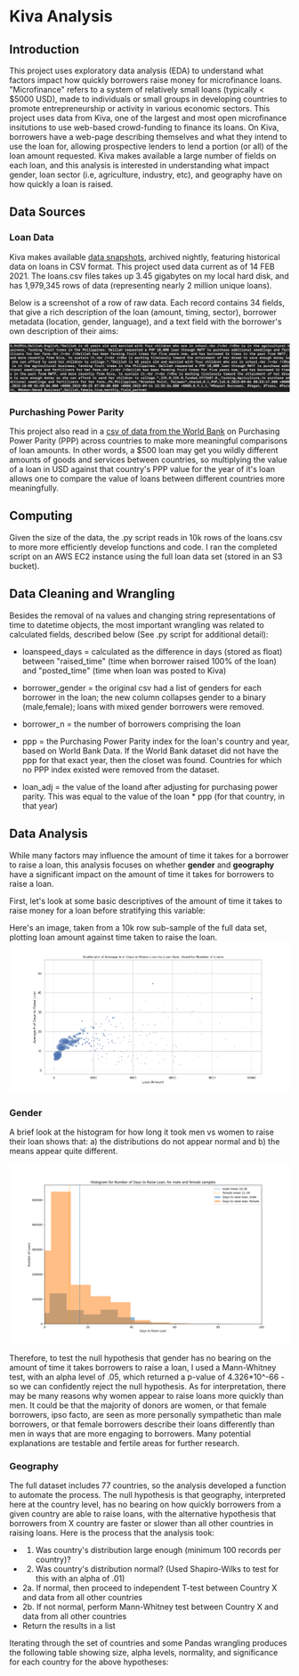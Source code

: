 # Kiva Analysis

## Introduction

This project uses exploratory data analysis (EDA) to understand what factors impact how quickly borrowers raise money for microfinance loans. "Microfinance" refers to a system of relatively small loans (typically < $5000 USD), made to individuals or small groups in developing countries to promote entrepreneurship or activity in various economic sectors. This project uses data from Kiva, one of the largest and most open microfinance insitutions to use web-based crowd-funding to finance its loans. On Kiva, borrowers have a web-page describing themselves and what they intend to use the loan for, allowing prospective lenders to lend a portion (or all) of the loan amount requested. Kiva makes available a large number of fields on each loan, and this analysis is interested in understanding what impact gender, loan sector (i.e, agriculture, industry, etc), and geography have on how quickly a loan is raised.


## Data Sources

### Loan Data
Kiva makes available [data snapshots](https://www.kiva.org/build/data-snapshots), archived nightly, featuring historical data on loans in CSV format. This project used data current as of 14 FEB 2021. The loans.csv files takes up 3.45 gigabytes on my local hard disk, and has 1,979,345 rows of data (representing nearly 2 million unique loans).  

Below is a screenshot of a row of raw data. Each record contains 34 fields, that give a rich description of the loan (amount, timing, sector), borrower metadata (location, gender, language), and a text field with the borrower's own description of their aims:

![](images/kiva_raw_data.png)


### Purchashing Power Parity 
This project also read in a [csv of data from the World Bank](https://data.worldbank.org/indicator/PA.NUS.PRVT.PP) on Purchasing Power Parity (PPP) across countries to make more meaningful comparisons of loan amounts. In other words, a $500 loan may get you wildly different amounts of goods and services between countries, so multiplying the value of a loan in USD against that country's PPP value for the year of it's loan allows one to compare the value of loans between different countries more meaningfully. 

## Computing
Given the size of the data, the .py script reads in 10k rows of the loans.csv to more more efficiently develop functions and code. I ran the completed script on an AWS EC2 instance using the full loan data set (stored in an S3 bucket). 

## Data Cleaning and Wrangling
Besides the removal of na values and changing string representations of time to datetime objects, the most important wrangling was related to calculated fields, described below (See .py script for additional detail):

* loanspeed_days = calculated as the difference in days (stored as float) between "raised_time" (time when borrower raised 100% of the loan) and "posted_time" (time when loan was posted to Kiva)

* borrower_gender = the original csv had a list of genders for each borrower in the loan; the new column collapses gender to a binary (male,female); loans with mixed gender borrowers were removed. 

* borrower_n = the number of borrowers comprising the loan 

* ppp = the Purchasing Power Parity index for the loan's country and year, based on World Bank Data. If the World Bank dataset did not have the ppp for that exact year, then the closet was found. Countries for which no PPP index existed were removed from the dataset.

* loan_adj = the value of the loand after adjusting for purchasing power parity. This was equal to the value of the loan * ppp (for that country, in that year)

## Data Analysis
While many factors may influence the amount of time it takes for a borrower to raise a loan, this analysis focuses on whether **gender** and **geography** have a significant impact on the amount of time it takes for borrowers to raise a loan. 

First, let's look at some basic descriptives of the amount of time it takes to raise money for a loan before stratifying this variable:



Here's an image, taken from a 10k row sub-sample of the full data set, plotting loan amount against time taken to raise the loan. 
![](images/scatterplot.png)


### Gender
A brief look at the histogram for how long it took men vs women to raise their loan shows that: a) the distributions do not appear normal and b) the means appear quite different.  

![](images/gender_histobox_aws1.png)

Therefore, to test the null hypothesis that gender has no bearing on the amount of time it takes borrowers to raise a loan, I used a Mann-Whitney test, with an alpha level of .05, which returned a p-value of 4.326*10^-66 - so we can confidently reject the null hypothesis. As for interpretation, there may be many reasons why women appear to raise loans more quickly than men. It could be that the majority of donors are women, or that female borrowers, ipso facto, are seen as more personally sympathetic than male borrowers, or that female borrowers describe their loans differently than men in ways that are more engaging to borrowers. Many potential explanations are testable and fertile areas for further research. 

### Geography

The full dataset includes 77 countries, so the analysis developed a function to automate the process. The null hypothesis is that geography, interpreted here at the country level, has no bearing on how quickly borrowers from a given country are able to raise loans, with the alternative hypothesis that borrowers from X country are faster or slower than all other countries in raising loans. Here is the process that the analysis took:
* 1. Was country's distribution large enough (minimum 100 records per country)? 
* 2. Was country's distribution normal? (Used Shapiro-Wilks to test for this with an alpha of .01)
*   2a. If normal, then proceed to independent T-test between Country X and data from all other countries
*   2b. If not normal, perform Mann-Whitney test between Country X and data from all other countries
* Return the results in a list

Iterating through the set of countries and some Pandas wrangling produces the following table showing size, alpha levels, normality, and significance for each country for the above hypotheses:




